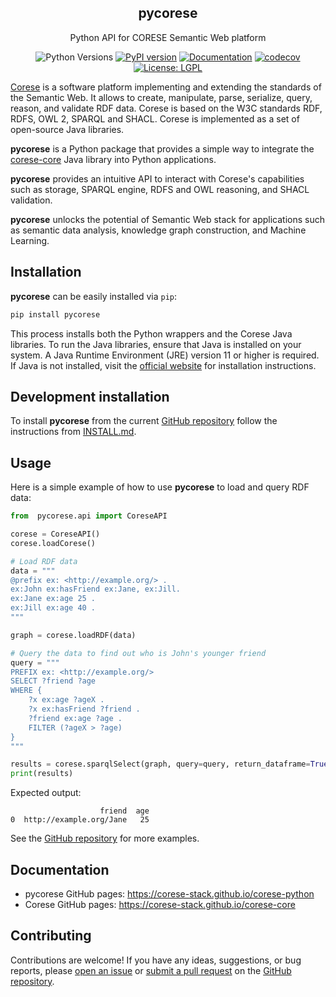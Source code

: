 <div align="center">
  <h2>pycorese</h2>
</div>

<!-- Short description -->
<p align="center">
   Python API for CORESE Semantic Web platform
</p>

<!-- Badges -->
<p align="center">
  <img src="https://img.shields.io/pypi/pyversions/pycorese.svg" alt="Python Versions">
  <a href="https://pypi.org/project/pycorese/"><img src="https://img.shields.io/pypi/v/pycorese?color=informational" alt="PyPI version"></a>
  <a href="https://corese-stack.github.io/corese-python/"><img src="https://img.shields.io/badge/docs-GitHub%20Pages-blue" alt="Documentation"></a>
  <a href="https://codecov.io/gh/corese-stack/pycorese"><img src="https://codecov.io/gh/corese-stack/pycorese/branch/master/graph/badge.svg" alt="codecov"></a>
  <a href="https://opensource.org/licenses/LGPL-3.0"><img src="https://img.shields.io/badge/License-LGPL-yellow.svg" alt="License: LGPL"></a>
</p>

<!-- Long description -->

 [Corese](https://corese-stack.github.io/corese-core) is a software platform implementing and extending the standards of the Semantic Web. It allows to create, manipulate, parse, serialize, query, reason, and validate RDF data. Corese is based on the W3C standards RDF, RDFS, OWL 2, SPARQL and SHACL. Corese is implemented as a set of open-source Java libraries.

**pycorese** is a Python package that provides a simple way to integrate the [corese-core](https://github.com/corese-stack/corese-core) Java library into Python applications.

**pycorese** provides an intuitive API to interact with Corese's capabilities such as storage, SPARQL engine, RDFS and OWL reasoning, and SHACL validation.

**pycorese** unlocks the potential of Semantic Web stack for applications such as semantic data analysis, knowledge graph construction, and Machine Learning.

## Installation

**pycorese** can be easily installed via `pip`:

```bash
pip install pycorese
```

This process installs both the Python wrappers and the Corese Java libraries. To run the Java libraries, ensure that Java is installed on your system. A Java Runtime Environment (JRE) version 11 or higher is required. If Java is not installed, visit the [official website](https://www.java.com/en/download/help/download_options.html) for installation instructions.

<!-- TODO: conda installation-->

## Development installation

To install **pycorese** from the current [GitHub repository](https://github.com/corese-stack/corese-python) follow the instructions from [INSTALL.md](https://github.com/corese-stack/corese-python/blob/main/INSTALL.md).

## Usage

Here is a simple example of how to use **pycorese** to load and query RDF data:

```python
from  pycorese.api import CoreseAPI

corese = CoreseAPI()
corese.loadCorese()

# Load RDF data
data = """
@prefix ex: <http://example.org/> .
ex:John ex:hasFriend ex:Jane, ex:Jill.
ex:Jane ex:age 25 .
ex:Jill ex:age 40 .
"""

graph = corese.loadRDF(data)

# Query the data to find out who is John's younger friend
query = """
PREFIX ex: <http://example.org/>
SELECT ?friend ?age
WHERE {
    ?x ex:age ?ageX .
    ?x ex:hasFriend ?friend .
    ?friend ex:age ?age .
    FILTER (?ageX > ?age)
}
"""

results = corese.sparqlSelect(graph, query=query, return_dataframe=True)
print(results)
```
Expected output:
```
                    friend  age
0  http://example.org/Jane   25
```

See the [GitHub repository]((https://github.com/corese-stack/corese-python/examples)) for more examples.

## Documentation

- pycorese GitHub pages:  https://corese-stack.github.io/corese-python
- Corese GitHub pages: https://corese-stack.github.io/corese-core


## Contributing

Contributions are welcome! If you have any ideas, suggestions, or bug reports, please [open an issue](https://docs.github.com/en/issues/tracking-your-work-with-issues/creating-an-issue) or [submit a pull request](https://docs.github.com/en/pull-requests/collaborating-with-pull-requests/proposing-changes-to-your-work-with-pull-requests/creating-a-pull-request) on the [GitHub repository](https://github.com/corese-stack/corese-python).
